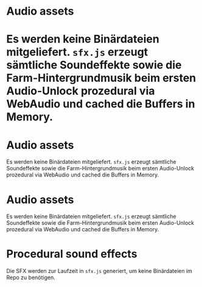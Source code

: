 
# Audio assets

Es werden keine Binärdateien mitgeliefert. `sfx.js` erzeugt sämtliche Soundeffekte sowie die Farm-Hintergrundmusik beim ersten Audio-Unlock prozedural via WebAudio und cached die Buffers in Memory.
=======

# Audio assets

Es werden keine Binärdateien mitgeliefert. `sfx.js` erzeugt sämtliche Soundeffekte sowie die Farm-Hintergrundmusik beim ersten Audio-Unlock prozedural via WebAudio und cached die Buffers in Memory.


# Audio assets

Es werden keine Binärdateien mitgeliefert. `sfx.js` erzeugt sämtliche Soundeffekte sowie die Farm-Hintergrundmusik beim ersten Audio-Unlock prozedural via WebAudio und cached die Buffers in Memory.

# Procedural sound effects

Die SFX werden zur Laufzeit in `sfx.js` generiert, um keine Binärdateien im Repo zu benötigen.



